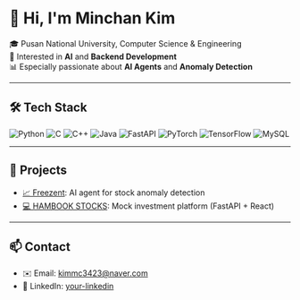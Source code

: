 # 👋 Hi, I'm Minchan Kim

🎓 Pusan National University, Computer Science & Engineering  
🤖 Interested in **AI** and **Backend Development**  
📊 Especially passionate about **AI Agents** and **Anomaly Detection**  

---

## 🛠 Tech Stack
![Python](https://img.shields.io/badge/Python-3776AB?style=flat&logo=python&logoColor=white)
![C](https://img.shields.io/badge/C-00599C?style=flat&logo=c&logoColor=white)
![C++](https://img.shields.io/badge/C++-00599C?style=flat&logo=cplusplus&logoColor=white)
![Java](https://img.shields.io/badge/Java-007396?style=flat&logo=java&logoColor=white)
![FastAPI](https://img.shields.io/badge/FastAPI-009688?style=flat&logo=fastapi&logoColor=white)
![PyTorch](https://img.shields.io/badge/PyTorch-EE4C2C?style=flat&logo=pytorch&logoColor=white)
![TensorFlow](https://img.shields.io/badge/TensorFlow-FF6F00?style=flat&logo=tensorflow&logoColor=white)
![MySQL](https://img.shields.io/badge/MySQL-4479A1?style=flat&logo=mysql&logoColor=white)

---

## 📌 Projects
- [📈 Freezent](https://github.com/your-repo): AI agent for stock anomaly detection  
- [💻 HAMBOOK STOCKS](https://github.com/your-repo): Mock investment platform (FastAPI + React)    

---

## 📫 Contact
- ✉️ Email: kimmc3423@naver.com  
- 💼 LinkedIn: [your-linkedin]([https://linkedin.com/in/your-profile](https://www.linkedin.com/in/minchan-kim-478813326/))
